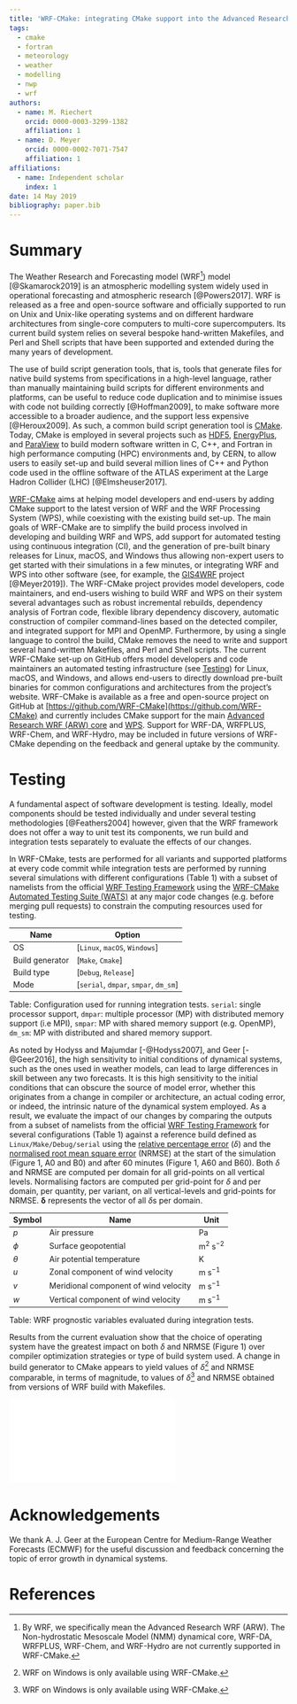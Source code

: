 ```yaml
---
title: 'WRF-CMake: integrating CMake support into the Advanced Research WRF (ARW) modelling system'
tags:
  - cmake
  - fortran
  - meteorology
  - weather
  - modelling
  - nwp
  - wrf
authors:
  - name: M. Riechert
    orcid: 0000-0003-3299-1382
    affiliation: 1
  - name: D. Meyer
    orcid: 0000-0002-7071-7547
    affiliation: 1
affiliations:
  - name: Independent scholar
    index: 1
date: 14 May 2019
bibliography: paper.bib
---
```



# Summary

The Weather Research and Forecasting model (WRF[^1]) model [@Skamarock2019] is an atmospheric modelling system widely used in operational forecasting and atmospheric research [@Powers2017]. WRF is released as a free and open-source software and officially supported to run on Unix and Unix-like operating systems and on different hardware architectures from single-core computers to multi-core supercomputers. Its current build system relies on several bespoke hand-written Makefiles, and Perl and Shell scripts that have been supported and extended during the many years of development.

The use of build script generation tools, that is, tools that generate files for native build systems from specifications in a high-level language, rather than manually maintaining build scripts for different environments and platforms, can be useful to reduce code duplication and to minimise issues with code not building correctly [@Hoffman2009], to make software more accessible to a broader audience, and the support less expensive [@Heroux2009]. As such, a common build script generation tool is [CMake](https://cmake.org/). Today, CMake is employed in several projects such as [HDF5](https://www.hdfgroup.org/), [EnergyPlus](https://energyplus.net/), and [ParaView](https://www.paraview.org/) to build modern software written in C, C++, and Fortran in high performance computing (HPC) environments and, by CERN, to allow users to easily set-up and build several million lines of C++ and Python code used in the offline software of the ATLAS experiment at the Large Hadron Collider (LHC) [@Elmsheuser2017].

[WRF-CMake](https://github.com/WRF-CMake/WRF) aims at helping model developers and end-users by adding CMake support to the latest version of WRF and the WRF Processing System (WPS), while coexisting with the existing build set-up. The main goals of WRF-CMake are to simplify the build process involved in developing and building WRF and WPS, add support for automated testing using continuous integration (CI), and the generation of pre-built binary releases for Linux, macOS, and Windows thus allowing non-expert users to get started with their simulations in a few minutes, or integrating WRF and WPS into other software (see, for example, the [GIS4WRF](https://github.com/GIS4WRF/gis4wrf) project [@Meyer2019]).
The WRF-CMake project provides model developers, code maintainers, and end-users wishing to build WRF and WPS on their system several advantages such as robust incremental rebuilds, dependency analysis of Fortran code, flexible library dependency discovery, automatic construction of compiler command-lines based on the detected compiler, and integrated support for MPI and OpenMP. Furthermore, by using a single language to control the build, CMake removes the need to write and support several hand-written Makefiles, and Perl and Shell scripts. The current WRF-CMake set-up on GitHub offers model developers and code maintainers an automated testing infrastructure (see [Testing](#testing)) for Linux, macOS, and Windows, and allows end-users to directly download pre-built binaries for common configurations and architectures from the project’s website.
WRF-CMake is available as a free and open-source project on GitHub at [https://github.com/WRF-CMake](https://github.com/WRF-CMake) and currently includes CMake support for the main [Advanced Research WRF (ARW) core](https://github.com/WRF-CMake/WRF) and [WPS](https://github.com/WRF-CMake/WPS). Support for WRF-DA, WRFPLUS, WRF-Chem, and WRF-Hydro, may be included in future versions of WRF-CMake depending on the feedback and general uptake by the community.


# Testing

A fundamental aspect of software development is testing. Ideally, model components should be tested individually and under several testing methodologies [@Feathers2004] however, given that the WRF framework does not offer a way to unit test its components, we run build and integration tests separately to evaluate the effects of our changes.

In WRF-CMake, tests are performed for all variants and supported platforms at every code commit while integration tests are performed by running several simulations with different configurations (Table 1) with a subset of namelists from the official [WRF Testing Framework](https://github.com/wrf-model/WTF) using the [WRF-CMake Automated Testing Suite (WATS)](https://github.com/WRF-CMake/wats) at any major code changes (e.g. before merging pull requests) to constrain the computing resources used for testing.


| Name       | Option                                |
| ---------- | ------------------------------------- |
| OS         | [`Linux`, `macOS`, `Windows`]         |
| Build generator  | [`Make`, `Cmake`]                     |
| Build type | [`Debug`, `Release`]                  |
| Mode       | [`serial`, `dmpar`, `smpar`, `dm_sm`] |


Table: Configuration used for running integration tests. `serial`: single processor support, `dmpar`: multiple processor (MP) with distributed memory support (i.e MPI), `smpar`: MP with shared memory support (e.g. OpenMP), `dm_sm`: MP with distributed and shared memory support.

As noted by Hodyss and Majumdar [-@Hodyss2007], and Geer [-@Geer2016], the high sensitivity to initial conditions of dynamical systems, such as the ones used in weather models, can lead to large differences in skill between any two forecasts. It is this high sensitivity to the initial conditions that can obscure the source of model error, whether this originates from a change in compiler or architecture, an actual coding error, or indeed, the intrinsic nature of the dynamical system employed. As a result, we evaluate the impact of our changes by comparing the outputs from a subset of namelists from the official [WRF Testing Framework](https://github.com/wrf-model/WTF) for several configurations (Table 1) against a reference build defined as `Linux/Make/Debug/serial` using the [relative percentage error](https://en.wikipedia.org/w/index.php?title=Approximation_error&oldid=878331002#Formal_Definition) ($\delta$) and the [normalised root mean square error](https://en.wikipedia.org/w/index.php?title=Root-mean-square_deviation&oldid=893196204#Normalized_root-mean-square_deviation) (NRMSE) at the start of the simulation (Figure 1, A0 and B0) and after 60 minutes (Figure 1, A60 and B60). Both $\delta$ and NRMSE are computed per domain for all grid-points on all vertical levels. Normalising factors are computed per grid-point for $\delta$ and per domain, per quantity, per variant, on all vertical-levels and grid-points for NRMSE. $\boldsymbol{\delta}$ represents the vector of all $\delta$s per domain.


| Symbol   | Name                                  | Unit                   |
| -------- | ------------------------------------- | ---------------------- |
| $p$      | Air pressure                          | $\mathsf{Pa}$          |
| $\phi$   | Surface geopotential                  | $\mathsf{m^2\ s^{-2}}$ |
| $\theta$ | Air potential temperature             | $\mathsf{K}$           |
| $u$      | Zonal component of wind velocity      | $\mathsf{m\ s^{-1}}$   |
| $v$      | Meridional component of wind velocity | $\mathsf{m\ s^{-1}}$   |
| $w$      | Vertical component of wind velocity   | $\mathsf{m\ s^{-1}}$   |

Table: WRF prognostic variables evaluated during integration tests.


Results from the current evaluation show that the choice of operating system have the greatest impact on both $\delta$ and NRMSE (Figure 1) over compiler optimization strategies or type of build system used. A change in build generator to CMake appears to yield values of $\delta$[^2] and NRMSE comparable, in terms of magnitude, to values of $\delta$[^2] and NRMSE obtained from versions of WRF build with Makefiles.

![`A`: extended box plots of relative percentage errors ($\boldsymbol{\delta}$) against the reference implementation (`Linux/Make/Debug/serial`) for domain with highest errors only (domain 2). `B`: normalised root mean-square error (NRMSE). 0 and 60 show the number of minutes elapsed since the start of the simulation. Extended boxplots show minimum, maximum, median, and percentiles at [99.9, 99, 75, 25, 5, 1, 0.1].](wrf-cmake-stats-plots.pdf)


# Acknowledgements

We thank A. J. Geer at the European Centre for Medium-Range Weather Forecasts (ECMWF) for the useful discussion and feedback concerning the topic of error growth in dynamical systems.


# References



[^1]: By WRF, we specifically mean the Advanced Research WRF (ARW). The Non-hydrostatic Mesoscale Model (NMM) dynamical core, WRF-DA, WRFPLUS, WRF-Chem, and WRF-Hydro are not currently supported in WRF-CMake.

[^2]: WRF on Windows is only available using WRF-CMake.
